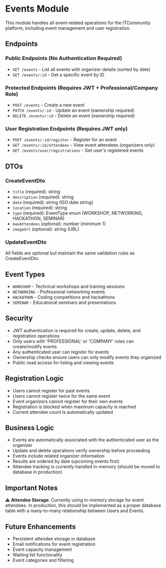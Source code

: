 # Events Module

This module handles all event-related operations for the ITCommunity platform, including event management and user registration.

## Endpoints

### Public Endpoints (No Authentication Required)

- `GET /events` - List all events with organizer details (sorted by date)
- `GET /events/:id` - Get a specific event by ID

### Protected Endpoints (Requires JWT + Professional/Company Role)

- `POST /events` - Create a new event
- `PATCH /events/:id` - Update an event (ownership required)
- `DELETE /events/:id` - Delete an event (ownership required)

### User Registration Endpoints (Requires JWT only)

- `POST /events/:id/register` - Register for an event
- `GET /events/:id/attendees` - View event attendees (organizers only)
- `GET /events/user/registrations` - Get user's registered events

## DTOs

### CreateEventDto
- `title` (required): string
- `description` (required): string
- `date` (required): string (ISO date string)
- `location` (required): string
- `type` (required): EventType enum (WORKSHOP, NETWORKING, HACKATHON, SEMINAR)
- `maxAttendees` (optional): number (minimum 1)
- `imageUrl` (optional): string (URL)

### UpdateEventDto
All fields are optional but maintain the same validation rules as CreateEventDto.

## Event Types

- `WORKSHOP` - Technical workshops and training sessions
- `NETWORKING` - Professional networking events
- `HACKATHON` - Coding competitions and hackathons
- `SEMINAR` - Educational seminars and presentations

## Security

- JWT authentication is required for create, update, delete, and registration operations
- Only users with 'PROFESSIONAL' or 'COMPANY' roles can create/modify events
- Any authenticated user can register for events
- Ownership checks ensure users can only modify events they organized
- Public read access for listing and viewing events

## Registration Logic

- Users cannot register for past events
- Users cannot register twice for the same event
- Event organizers cannot register for their own events
- Registration is blocked when maximum capacity is reached
- Current attendee count is automatically updated

## Business Logic

- Events are automatically associated with the authenticated user as the organizer
- Update and delete operations verify ownership before proceeding
- Events include related organizer information
- Results are ordered by date (upcoming events first)
- Attendee tracking is currently handled in-memory (should be moved to database in production)

## Important Notes

⚠️ **Attendee Storage**: Currently using in-memory storage for event attendees. In production, this should be implemented as a proper database table with a many-to-many relationship between Users and Events.

## Future Enhancements

- Persistent attendee storage in database
- Email notifications for event registration
- Event capacity management
- Waiting list functionality
- Event categories and filtering 